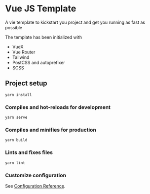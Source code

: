 # Vue JS Template

A vie template to kickstart you project and get you running as fast as possible

The template has been initialized with

- VueX
- Vue Router
- Tailwind
- PostCSS and autoprefixer
- SCSS

## Project setup

```
yarn install
```

### Compiles and hot-reloads for development

```
yarn serve
```

### Compiles and minifies for production

```
yarn build
```

### Lints and fixes files

```
yarn lint
```

### Customize configuration

See [Configuration Reference](https://cli.vuejs.org/config/).

